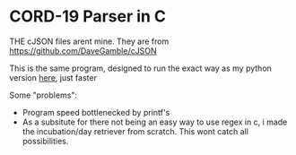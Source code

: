 # CORD-19 Parser in C

THE cJSON files arent mine. They are from https://github.com/DaveGamble/cJSON

This is the same program, designed to run the exact way as my python version [here](https://github.com/leomet07/Python-CORD-19), just faster

Some "problems":

-   Program speed bottlenecked by printf's
-   As a subsitute for there not being an easy way to use regex in c, i made the incubation/day retriever from scratch. This wont catch all possibilities.
